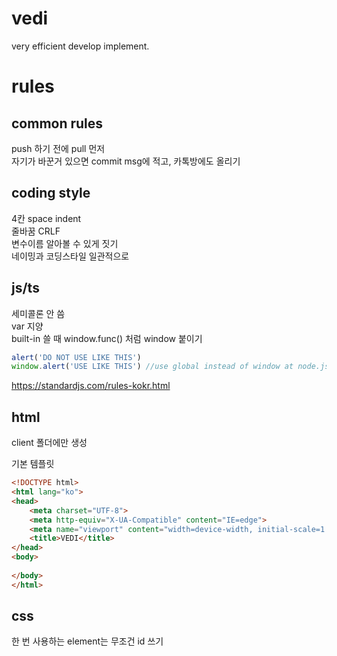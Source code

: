 # vedi
very efficient develop implement.

# rules

## common rules

push 하기 전에 pull 먼저\
자기가 바꾼거 있으면 commit msg에 적고, 카톡방에도 올리기

## coding style

4칸 space indent\
줄바꿈 CRLF\
변수이름 알아볼 수 있게 짓기\
네이밍과 코딩스타일 일관적으로

## js/ts

세미콜론 안 씀\
var 지양\
built-in 쓸 때 window.func() 처럼 window 붙이기

```js
alert('DO NOT USE LIKE THIS')
window.alert('USE LIKE THIS') //use global instead of window at node.js
```

https://standardjs.com/rules-kokr.html

## html

client 폴더에만 생성

기본 템플릿

```html
<!DOCTYPE html>
<html lang="ko">
<head>
    <meta charset="UTF-8">
    <meta http-equiv="X-UA-Compatible" content="IE=edge">
    <meta name="viewport" content="width=device-width, initial-scale=1.0">
    <title>VEDI</title>
</head>
<body>
    
</body>
</html>
```

## css

한 번 사용하는 element는 무조건 id 쓰기